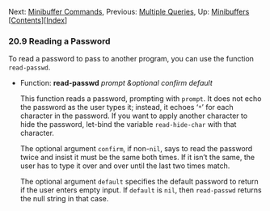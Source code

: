 

Next: [Minibuffer Commands](Minibuffer-Commands.html), Previous: [Multiple Queries](Multiple-Queries.html), Up: [Minibuffers](Minibuffers.html)   \[[Contents](index.html#SEC_Contents "Table of contents")]\[[Index](Index.html "Index")]

### 20.9 Reading a Password

To read a password to pass to another program, you can use the function `read-passwd`.

*   Function: **read-passwd** *prompt \&optional confirm default*

    This function reads a password, prompting with `prompt`. It does not echo the password as the user types it; instead, it echoes ‘`*`’ for each character in the password. If you want to apply another character to hide the password, let-bind the variable `read-hide-char` with that character.

    The optional argument `confirm`, if non-`nil`, says to read the password twice and insist it must be the same both times. If it isn’t the same, the user has to type it over and over until the last two times match.

    The optional argument `default` specifies the default password to return if the user enters empty input. If `default` is `nil`, then `read-passwd` returns the null string in that case.
